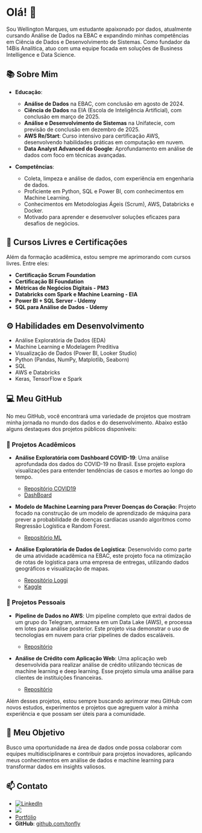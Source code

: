 # Olá! 👋

Sou Wellington Marques, um estudante apaixonado por dados, atualmente cursando Análise de Dados na EBAC e expandindo minhas competências em Ciência de Dados e Desenvolvimento de Sistemas. Como fundador da 14Bis Analítica, atuo com uma equipe focada em soluções de Business Intelligence e Data Science.

## 📚 Sobre Mim

* **Educação**:
  - **Análise de Dados** na EBAC, com conclusão em agosto de 2024.
  - **Ciência de Dados** na EIA (Escola de Inteligência Artificial), com conclusão em março de 2025.
  - **Análise e Desenvolvimento de Sistemas** na Unifatecie, com previsão de conclusão em dezembro de 2025.
  - **AWS Re/Start**: Curso intensivo para certificação AWS, desenvolvendo habilidades práticas em computação em nuvem.
  - **Data Analyst Advanced do Google**: Aprofundamento em análise de dados com foco em técnicas avançadas.

* **Competências**:
  - Coleta, limpeza e análise de dados, com experiência em engenharia de dados.
  - Proficiente em Python, SQL e Power BI, com conhecimentos em Machine Learning.
  - Conhecimentos em Metodologias Ágeis (Scrum), AWS, Databricks e Docker.
  - Motivado para aprender e desenvolver soluções eficazes para desafios de negócios.

## 📜 Cursos Livres e Certificações

Além da formação acadêmica, estou sempre me aprimorando com cursos livres. Entre eles:
* **Certificação Scrum Foundation**
* **Certificação BI Foundation**
* **Métricas de Negócios Digitais - PM3**
* **Databricks com Spark e Machine Learning - EIA**
* **Power BI + SQL Server - Udemy**
* **SQL para Análise de Dados - Udemy**

## ⚙️ Habilidades em Desenvolvimento

* Análise Exploratória de Dados (EDA)
* Machine Learning e Modelagem Preditiva
* Visualização de Dados (Power BI, Looker Studio)
* Python (Pandas, NumPy, Matplotlib, Seaborn)
* SQL
* AWS e Databricks
* Keras, TensorFlow e Spark

## 💻 Meu GitHub

No meu GitHub, você encontrará uma variedade de projetos que mostram minha jornada no mundo dos dados e do desenvolvimento. Abaixo estão alguns destaques dos projetos públicos disponíveis:

### 🌱 Projetos Acadêmicos

* **Análise Exploratória com Dashboard COVID-19**: Uma análise aprofundada dos dados do COVID-19 no Brasil. Esse projeto explora visualizações para entender tendências de casos e mortes ao longo do tempo.
  - [Repositório COVID19](https://github.com/TonFLY/BRAZIL_COVID-19)
  - [DashBoard](https://lookerstudio.google.com/reporting/09fee03d-e295-42ba-a408-72f7e187a375)

* **Modelo de Machine Learning para Prever Doenças do Coração**: Projeto focado na construção de um modelo de aprendizado de máquina para prever a probabilidade de doenças cardíacas usando algoritmos como Regressão Logística e Random Forest.
  - [Repositório ML](https://github.com/TonFLY/Doencas_do_coracao)

* **Análise Exploratória de Dados de Logística**: Desenvolvido como parte de uma atividade acadêmica na EBAC, este projeto foca na otimização de rotas de logística para uma empresa de entregas, utilizando dados geográficos e visualização de mapas.
  - [Repositório Loggi](https://github.com/TonFLY/Projeto-Loggi-ebac)
  - [Kaggle](https://www.kaggle.com/code/marqu3s/loggi)

### 🌱 Projetos Pessoais

* **Pipeline de Dados no AWS**: Um pipeline completo que extrai dados de um grupo do Telegram, armazena em um Data Lake (AWS), e processa em lotes para análise posterior. Este projeto visa demonstrar o uso de tecnologias em nuvem para criar pipelines de dados escaláveis.
  - [Repositório](https://github.com/TonFLY/pipeline_dados_telegram_aws)

* **Análise de Crédito com Aplicação Web**: Uma aplicação web desenvolvida para realizar análise de crédito utilizando técnicas de machine learning e deep learning. Esse projeto simula uma análise para clientes de instituições financeiras.
  - [Repositório](https://github.com/TonFLY/analise_credito_com_appweb)

Além desses projetos, estou sempre buscando aprimorar meu GitHub com novos estudos, experimentos e projetos que agreguem valor à minha experiência e que possam ser úteis para a comunidade.

## 🎯 Meu Objetivo

Busco uma oportunidade na área de dados onde possa colaborar com equipes multidisciplinares e contribuir para projetos inovadores, aplicando meus conhecimentos em análise de dados e machine learning para transformar dados em insights valiosos.

## 📫 Contato

* [![LinkedIn](https://img.shields.io/badge/LinkedIn-0077B5?style=for-the-badge&logo=linkedin&logoColor=white)](https://www.linkedin.com/in/tonfly/)
* <a href="mailto:contato.wellingtonm@gmail.com"><img src="https://img.shields.io/badge/Gmail-D14836?style=for-the-badge&logo=gmail&logoColor=white" target="_blank"></a>
* [Portfólio](https://wellingtonfly.site/)
* **GitHub**: [github.com/tonfly](https://github.com/tonfly)

